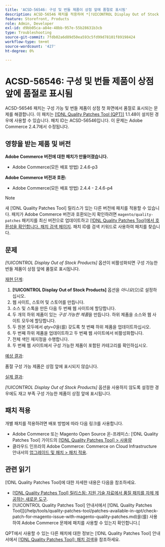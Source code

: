 ```yaml
---
title: 'ACSD-56546: 구성 및 번들 제품이 상점 앞에 품절로 표시됨'
description: ACSD-56546 패치를 적용하여 *[!UICONTROL Display Out of Stock Products]* 구성 옵션이 비활성화될 때 구성 가능 및 번들 제품이 상점 첫 화면에서 품절로 표시되는 Adobe Commerce 문제를 해결합니다.
feature: Storefront, Products
role: Admin, Developer
exl-id: d9bb05ca-a84e-48bb-957e-55b28631b3cb
type: Troubleshooting
source-git-commit: 7fdb02a6d89d50ea593c5fd99d78101f89198424
workflow-type: tm+mt
source-wordcount: '427'
ht-degree: 0%

---
```


# ACSD-56546: 구성 및 번들 제품이 상점 앞에 품절로 표시됨

ACSD-56546 패치는 구성 가능 및 번들 제품이 상점 첫 화면에서 품절로 표시되는 문제를 해결합니다. 이 패치는 [[!DNL Quality Patches Tool (QPT)]](https://experienceleague.adobe.com/en/docs/commerce-operations/tools/quality-patches-tool/quality-patches-tool-to-self-serve-quality-patches) 1.1.48이 설치된 경우에 사용할 수 있습니다. 패치 ID는 ACSD-56546입니다. 이 문제는 Adobe Commerce 2.4.7에서 수정됩니다.

## 영향을 받는 제품 및 버전

**Adobe Commerce 버전에 대한 패치가 만들어졌습니다.**

* Adobe Commerce(모든 배포 방법) 2.4.6-p3

**Adobe Commerce 버전과 호환:**

* Adobe Commerce(모든 배포 방법) 2.4.4 - 2.4.6-p4

>[!NOTE]
>
>새 [!DNL Quality Patches Tool] 릴리스가 있는 다른 버전에 패치를 적용할 수 있습니다. 패치가 Adobe Commerce 버전과 호환되는지 확인하려면 `magento/quality-patches` 패키지를 최신 버전으로 업데이트하고 [[!DNL Quality Patches Tool]에서 호환성을 확인합니다. 패치 검색 페이지](https://experienceleague.adobe.com/tools/commerce-quality-patches/index.html). 패치 ID를 검색 키워드로 사용하여 패치를 찾습니다.

## 문제

*[!UICONTROL Display Out of Stock Products]* 옵션이 비활성화되면 구성 가능한 번들 제품이 상점 앞에 품절로 표시됩니다.

<u>재현 단계</u>:

1. **[!UICONTROL Display Out of Stock Products]** 옵션을 *아니요*(으)로 설정하십시오.
1. 웹 사이트, 스토어 및 스토어를 만듭니다.
1. 소스 및 스톡을 만든 다음 두 번째 웹 사이트에 할당합니다.
1. 두 개의 하위 제품이 있는 *구성 가능한 제품*&#x200B;을 만듭니다. 하위 제품을 소스와 웹 사이트 모두에 할당합니다.
1. 두 원본 모두에서 *qty=0*&#x200B;을(를) 갖도록 첫 번째 하위 제품을 업데이트하십시오.
1. 두 번째 하위 제품을 업데이트하고 두 번째 웹 사이트에서 비활성화합니다.
1. 전체 색인 재지정을 수행합니다.
1. 두 번째 웹 사이트에서 구성 가능한 제품이 포함된 카테고리를 확인하십시오.

<u>예상 결과</u>:

품절 구성 가능 제품은 상점 앞에 표시되지 않습니다.

<u>실제 결과</u>:

*[!UICONTROL Display Out of Stock Products]* 옵션을 사용하지 않도록 설정한 경우에도 재고 부족 구성 가능한 제품이 상점 앞에 표시됩니다.

## 패치 적용

개별 패치를 적용하려면 배포 방법에 따라 다음 링크를 사용합니다.

* Adobe Commerce 또는 Magento Open Source 온-프레미스: [!DNL Quality Patches Tool] 가이드의 [[!DNL Quality Patches Tool] > 사용량](/help/tools/quality-patches-tool/usage.md)
* 클라우드 인프라의 Adobe Commerce: Commerce on Cloud Infrastructure 안내서의 [업그레이드 및 패치 > 패치 적용](https://experienceleague.adobe.com/docs/commerce-cloud-service/user-guide/develop/upgrade/apply-patches.html).

## 관련 읽기

[!DNL Quality Patches Tool]에 대한 자세한 내용은 다음을 참조하세요.

* [[!DNL Quality Patches Tool] 릴리스됨: 지원 기술 자료에서 품질 패치를 자체 제공하는 새로운 도구](https://experienceleague.adobe.com/en/docs/commerce-operations/tools/quality-patches-tool/quality-patches-tool-to-self-serve-quality-patches).
* [!UICONTROL Quality Patches Tool] 안내서에서  [!DNL Quality Patches Tool]](/help/tools/quality-patches-tool/patches-available-in-qpt/check-patch-for-magento-issue-with-magento-quality-patches.md)을(를) 사용하여 Adobe Commerce 문제에 패치를 사용할 수 있는지 확인합니다.[


QPT에서 사용할 수 있는 다른 패치에 대한 정보는 [!DNL Quality Patches Tool] 안내서에서 [[!DNL Quality Patches Tool]: 패치 검색](https://experienceleague.adobe.com/tools/commerce-quality-patches/index.html)을 참조하세요.
